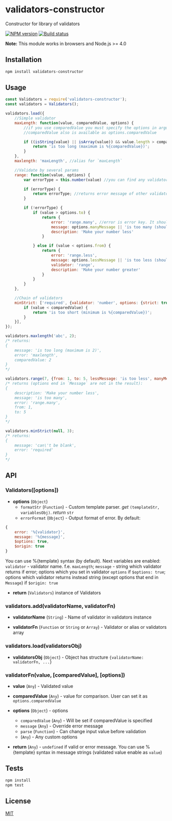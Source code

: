 # validators-constructor
Constructor for library of validators

[![NPM version](https://img.shields.io/npm/v/validators-constructor.svg)](https://npmjs.org/package/validators-constructor)
[![Build status](https://img.shields.io/travis/tamtakoe/validators-constructor.svg)](https://travis-ci.org/tamtakoe/validators-constructor)

**Note:** This module works in browsers and Node.js >= 4.0

## Installation

```sh
npm install validators-constructor
```

## Usage

```js
const Validators = require('validators-constructor');
const validators = Validators();

validators.load({
    //Simple validator
    maxLength: function(value, comparedValue, options) {
        //if you use comparedValue you must specify the options in arguments, even if they do not use
        //comparedValue also is available as options.comparedValue

        if ((isString(value) || isArray(value)) && value.length > comparedValue) {
            return 'is too long (maximum is %{comparedValue})';
        }
    },
    maxlength: 'maxLength', //alias for `maxLength`

    //Validate by several params
    range: function(value, options) {
        var errorType = this.number(value) //you can find any validator from validators in `this`

        if (errorType) {
            return errorType; //returns error message of other validator
        }

        if (!errorType) {
            if (value > options.to) {
                return {
                    error: 'range.many', //error is error key. It should be unique
                    message: options.manyMessage || 'is too many (should be from %{from} to %{to})',
                    description: 'Make your number less'
                }

            } else if (value < options.from) {
                return {
                    error: 'range.less',
                    message: options.lessMessage || 'is too less (should be from %{from} to %{to})',
                    validator: 'range',
                    description: 'Make your number greater'
                }
            }
        }
    },

    //Chain of validators
    minStrict: ['required', {validator: 'number', options: {strict: true}}, function(value, comparedValue, options) {
        if (value < comparedValue) {
            return 'is too short (minimum is %{comparedValue})';
        }
    }],
});

validators.maxlength('abc', 2);
/* returns:
{
    message: 'is too long (maximum is 2)',
    error: 'maxlength',
    comparedValue: 2
}
*/

validators.range(7, {from: 1, to: 5, lessMessage: 'is too less', manyMessage: 'is too many'});
/* returns (options end in `Message` are not in the result):
{
    description: 'Make your number less',
    message: 'is too many',
    error: 'range.many',
    from: 1,
    to: 5
}
*/

validators.minStrict(null, 3);
/* returns:
{
    message: 'can\'t be blank',
    error: 'required'
}
*/
```

## API

### Validators([options])

- **options** (`Object`)
  * `formatStr` (`Function`) - Custom template parser. *get* `(templateStr, variablesObj)`. *return* `str`
  * `errorFormat` (`Object`) - Output format of error. By default:
```js
{
    error: '%{validator}',
    message: '%{message}',
    $options: true,
    $origin: true
}
```
You can use %{template} syntax (by default). Next variables are enabled:
`validator` - validator name. f.e. `maxLength`;
`message` - string which validator returns if error;
options which you set in validator `options` if `$options: true`;
options which validator returns instead string (except options that end in `Message`) if `$origin: true`


- **return** (`Validators`) instance of Validators


### validators.add(validatorName, validatorFn)

- **validatorName** (`String`) - Name of validator in validators instance

- **validatorFn** (`Function` or `String` or `Array`) - Validator or alias or validators array



### validators.load(validatorsObj)

- **validatorsObj** (`Object`) - Object has structure `{validatorName: validatorFn, ...}`



### validatorFn(value, [comparedValue], [options])

- **value** (`Any`) - Validated value

- **comparedValue** (`Any`) - value for comparison. User can set it as `options.comparedValue`

- **options** (`Object`) - options
  * `comparedValue` (`Any`) - Will be set if comparedValue is specified
  * `message` (`Any`) - Override error message
  * `parse` (`Function`) - Can change input value before validation
  * (`Any`) - Any custom options

- **return** (`Any`) - `undefined` if valid or error message. You can use %{template} syntax in message strings (validated value enable as `value`)


## Tests

```sh
npm install
npm test
```

## License

[MIT](LICENSE)
